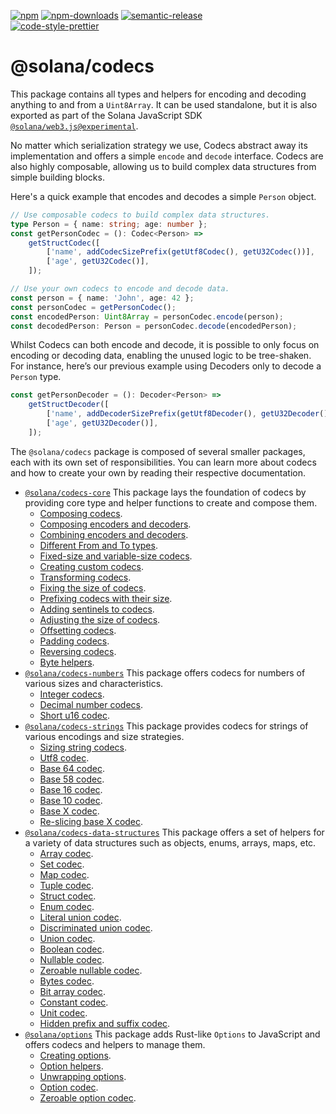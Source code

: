 [![npm][npm-image]][npm-url]
[![npm-downloads][npm-downloads-image]][npm-url]
[![semantic-release][semantic-release-image]][semantic-release-url]
<br />
[![code-style-prettier][code-style-prettier-image]][code-style-prettier-url]

[code-style-prettier-image]: https://img.shields.io/badge/code_style-prettier-ff69b4.svg?style=flat-square
[code-style-prettier-url]: https://github.com/prettier/prettier
[npm-downloads-image]: https://img.shields.io/npm/dm/@solana/codecs/experimental.svg?style=flat
[npm-image]: https://img.shields.io/npm/v/@solana/codecs/experimental.svg?style=flat
[npm-url]: https://www.npmjs.com/package/@solana/codecs/v/experimental
[semantic-release-image]: https://img.shields.io/badge/%20%20%F0%9F%93%A6%F0%9F%9A%80-semantic--release-e10079.svg
[semantic-release-url]: https://github.com/semantic-release/semantic-release

# @solana/codecs

This package contains all types and helpers for encoding and decoding anything to and from a `Uint8Array`. It can be used standalone, but it is also exported as part of the Solana JavaScript SDK [`@solana/web3.js@experimental`](https://github.com/solana-labs/solana-web3.js/tree/master/packages/library).

No matter which serialization strategy we use, Codecs abstract away its implementation and offers a simple `encode` and `decode` interface. Codecs are also highly composable, allowing us to build complex data structures from simple building blocks.

Here's a quick example that encodes and decodes a simple `Person` object.

```ts
// Use composable codecs to build complex data structures.
type Person = { name: string; age: number };
const getPersonCodec = (): Codec<Person> =>
    getStructCodec([
        ['name', addCodecSizePrefix(getUtf8Codec(), getU32Codec())],
        ['age', getU32Codec()],
    ]);

// Use your own codecs to encode and decode data.
const person = { name: 'John', age: 42 };
const personCodec = getPersonCodec();
const encodedPerson: Uint8Array = personCodec.encode(person);
const decodedPerson: Person = personCodec.decode(encodedPerson);
```

Whilst Codecs can both encode and decode, it is possible to only focus on encoding or decoding data, enabling the unused logic to be tree-shaken. For instance, here’s our previous example using Decoders only to decode a `Person` type.

```ts
const getPersonDecoder = (): Decoder<Person> =>
    getStructDecoder([
        ['name', addDecoderSizePrefix(getUtf8Decoder(), getU32Decoder())],
        ['age', getU32Decoder()],
    ]);
```

The `@solana/codecs` package is composed of several smaller packages, each with its own set of responsibilities. You can learn more about codecs and how to create your own by reading their respective documentation.

-   [`@solana/codecs-core`](https://github.com/solana-labs/solana-web3.js/tree/master/packages/codecs-core) This package lays the foundation of codecs by providing core type and helper functions to create and compose them.
    -   [Composing codecs](https://github.com/solana-labs/solana-web3.js/tree/master/packages/codecs-core#composing-codecs).
    -   [Composing encoders and decoders](https://github.com/solana-labs/solana-web3.js/tree/master/packages/codecs-core#composing-encoders-and-decoders).
    -   [Combining encoders and decoders](https://github.com/solana-labs/solana-web3.js/tree/master/packages/codecs-core#combining-encoders-and-decoders).
    -   [Different From and To types](https://github.com/solana-labs/solana-web3.js/tree/master/packages/codecs-core#different-from-and-to-types).
    -   [Fixed-size and variable-size codecs](https://github.com/solana-labs/solana-web3.js/tree/master/packages/codecs-core#fixed-size-and-variable-size-codecs).
    -   [Creating custom codecs](https://github.com/solana-labs/solana-web3.js/tree/master/packages/codecs-core#creating-custom-codecs).
    -   [Transforming codecs](https://github.com/solana-labs/solana-web3.js/tree/master/packages/codecs-core#transforming-codecs).
    -   [Fixing the size of codecs](https://github.com/solana-labs/solana-web3.js/tree/master/packages/codecs-core#fixing-the-size-of-codecs).
    -   [Prefixing codecs with their size](https://github.com/solana-labs/solana-web3.js/tree/master/packages/codecs-core#prefixing-codecs-with-their-size).
    -   [Adding sentinels to codecs](https://github.com/solana-labs/solana-web3.js/tree/master/packages/codecs-core#adding-sentinels-to-codecs).
    -   [Adjusting the size of codecs](https://github.com/solana-labs/solana-web3.js/tree/master/packages/codecs-core#adjusting-the-size-of-codecs).
    -   [Offsetting codecs](https://github.com/solana-labs/solana-web3.js/tree/master/packages/codecs-core#offsetting-codecs).
    -   [Padding codecs](https://github.com/solana-labs/solana-web3.js/tree/master/packages/codecs-core#padding-codecs).
    -   [Reversing codecs](https://github.com/solana-labs/solana-web3.js/tree/master/packages/codecs-core#reversing-codecs).
    -   [Byte helpers](https://github.com/solana-labs/solana-web3.js/tree/master/packages/codecs-core#byte-helpers).
-   [`@solana/codecs-numbers`](https://github.com/solana-labs/solana-web3.js/tree/master/packages/codecs-numbers) This package offers codecs for numbers of various sizes and characteristics.
    -   [Integer codecs](https://github.com/solana-labs/solana-web3.js/tree/master/packages/codecs-numbers#integer-codecs).
    -   [Decimal number codecs](https://github.com/solana-labs/solana-web3.js/tree/master/packages/codecs-numbers#decimal-number-codecs).
    -   [Short u16 codec](https://github.com/solana-labs/solana-web3.js/tree/master/packages/codecs-numbers#short-u16-codec).
-   [`@solana/codecs-strings`](https://github.com/solana-labs/solana-web3.js/tree/master/packages/codecs-strings) This package provides codecs for strings of various encodings and size strategies.
    -   [Sizing string codecs](https://github.com/solana-labs/solana-web3.js/tree/master/packages/codecs-strings#sizing-string-codecs).
    -   [Utf8 codec](https://github.com/solana-labs/solana-web3.js/tree/master/packages/codecs-strings#utf8-codec).
    -   [Base 64 codec](https://github.com/solana-labs/solana-web3.js/tree/master/packages/codecs-strings#base-64-codec).
    -   [Base 58 codec](https://github.com/solana-labs/solana-web3.js/tree/master/packages/codecs-strings#base-58-codec).
    -   [Base 16 codec](https://github.com/solana-labs/solana-web3.js/tree/master/packages/codecs-strings#base-16-codec).
    -   [Base 10 codec](https://github.com/solana-labs/solana-web3.js/tree/master/packages/codecs-strings#base-10-codec).
    -   [Base X codec](https://github.com/solana-labs/solana-web3.js/tree/master/packages/codecs-strings#base-x-codec).
    -   [Re-slicing base X codec](https://github.com/solana-labs/solana-web3.js/tree/master/packages/codecs-strings#re-slicing-base-x-codec).
-   [`@solana/codecs-data-structures`](https://github.com/solana-labs/solana-web3.js/tree/master/packages/codecs-data-structures) This package offers a set of helpers for a variety of data structures such as objects, enums, arrays, maps, etc.
    -   [Array codec](https://github.com/solana-labs/solana-web3.js/tree/master/packages/codecs-data-structures#array-codec).
    -   [Set codec](https://github.com/solana-labs/solana-web3.js/tree/master/packages/codecs-data-structures#set-codec).
    -   [Map codec](https://github.com/solana-labs/solana-web3.js/tree/master/packages/codecs-data-structures#map-codec).
    -   [Tuple codec](https://github.com/solana-labs/solana-web3.js/tree/master/packages/codecs-data-structures#tuple-codec).
    -   [Struct codec](https://github.com/solana-labs/solana-web3.js/tree/master/packages/codecs-data-structures#struct-codec).
    -   [Enum codec](https://github.com/solana-labs/solana-web3.js/tree/master/packages/codecs-data-structures#enum-codec).
    -   [Literal union codec](https://github.com/solana-labs/solana-web3.js/tree/master/packages/codecs-data-structures#literal-union-codec).
    -   [Discriminated union codec](https://github.com/solana-labs/solana-web3.js/tree/master/packages/codecs-data-structures#discriminated-union-codec).
    -   [Union codec](https://github.com/solana-labs/solana-web3.js/tree/master/packages/codecs-data-structures#union-codec).
    -   [Boolean codec](https://github.com/solana-labs/solana-web3.js/tree/master/packages/codecs-data-structures#boolean-codec).
    -   [Nullable codec](https://github.com/solana-labs/solana-web3.js/tree/master/packages/codecs-data-structures#nullable-codec).
    -   [Zeroable nullable codec](https://github.com/solana-labs/solana-web3.js/tree/master/packages/codecs-data-structures#zeroable-nullable-codec).
    -   [Bytes codec](https://github.com/solana-labs/solana-web3.js/tree/master/packages/codecs-data-structures#bytes-codec).
    -   [Bit array codec](https://github.com/solana-labs/solana-web3.js/tree/master/packages/codecs-data-structures#bit-array-codec).
    -   [Constant codec](https://github.com/solana-labs/solana-web3.js/tree/master/packages/codecs-data-structures#constant-codec).
    -   [Unit codec](https://github.com/solana-labs/solana-web3.js/tree/master/packages/codecs-data-structures#unit-codec).
    -   [Hidden prefix and suffix codec](https://github.com/solana-labs/solana-web3.js/tree/master/packages/codecs-data-structures#hidden-prefix-and-suffix-codec).
-   [`@solana/options`](https://github.com/solana-labs/solana-web3.js/tree/master/packages/options) This package adds Rust-like `Options` to JavaScript and offers codecs and helpers to manage them.
    -   [Creating options](https://github.com/solana-labs/solana-web3.js/tree/master/packages/options#creating-options).
    -   [Option helpers](https://github.com/solana-labs/solana-web3.js/tree/master/packages/options#option-helpers).
    -   [Unwrapping options](https://github.com/solana-labs/solana-web3.js/tree/master/packages/options#unwrapping-options).
    -   [Option codec](https://github.com/solana-labs/solana-web3.js/tree/master/packages/options#option-codec).
    -   [Zeroable option codec](https://github.com/solana-labs/solana-web3.js/tree/master/packages/options#zeroable-option-codec).
